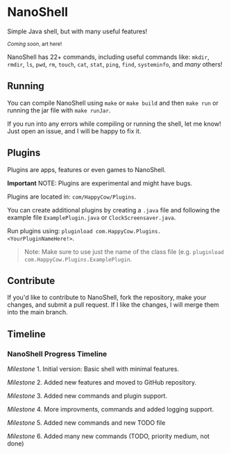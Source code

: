 # NanoShell
Simple Java shell, but with many useful features!

<sub>*Coming soon*, art here!</sub>

NanoShell has 22+ commands, including useful commands like: `mkdir`, `rmdir`, `ls`, `pwd`, `rm`, `touch`, `cat`, `stat`, `ping`, `find`, `systeminfo`, and *many* others!

## Running
You can compile NanoShell using `make` or `make build` and then `make run` or running the jar file with `make runJar`.

If you run into any errors while compiling or running the shell, let me know! Just open an issue, and I will be happy to fix it.

## Plugins
Plugins are apps, features or even games to NanoShell.

**Important** NOTE: Plugins are experimental and might have bugs.

Plugins are located in: `com/HappyCow/Plugins`.

You can create additional plugins by creating a `.java` file and following the example file `ExamplePlugin.java` or `ClockScreensaver.java`.

Run plugins using: `pluginload com.HappyCow.Plugins.<YourPluginNameHere!>`.

> Note:
> Make sure to use just the name of the class file (e.g. `pluginload com.HappyCow.Plugins.ExamplePlugin`.

## Contribute
If you'd like to contribute to NanoShell, fork the repository, make your changes, and submit a pull request. If I like the changes, I will merge them into the main branch.

## Timeline
### NanoShell Progress Timeline

*Milestone* 1. Initial version: Basic shell with minimal features.

*Milestone* 2. Added new features and moved to GitHub repository.

*Milestone* 3. Added new commands and plugin support.

*Milestone* 4. More improvments, commands and added logging support.

*Milestone* 5. Added new commands and new TODO file

*Milestone* 6. Added many new commands (TODO, priority medium, not done)
